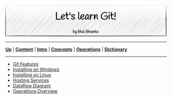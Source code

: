 <p align='center'>
 <img src='../Assets/banners/banner-bhai-branko.png' />
</p>

________________________________________________________________________________
[**Up**](../README.md) |
[**Content**](../README.md) |
[**Intro**](../01-Introduction/introduction.md) |
[**Concepts**](../02-Concepts/concepts.md) |
[**Operations**](../03-Operations/operations.md) |
[**Dictionary**](../04-Appendix/dictionary.md)
_______________________________________________________________________________

- [Git Features](01-git-features.md)
- [Installing on Windows](02-windows-installation.md)
- [Installing on Linux](03-linux-installation.md)
- [Hosting Services](04-hosting-services.md)
- [Dataflow Diagram](05-dataflow-overview.md)
- [Operations Overview](06-operations-overview.md)